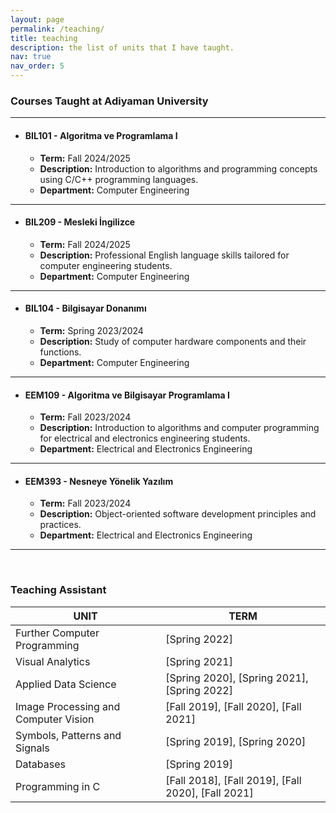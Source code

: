```yaml
---
layout: page
permalink: /teaching/
title: teaching
description: the list of units that I have taught.
nav: true
nav_order: 5
---
```


<!-- ### Courses Taught ###

| UNIT Code |               UNIT Name              |       TERM      |
|:--------- |:-------------------------------------|:---------------|
 | BIL101 | Algoritma ve  Programlama I |  [TB1 2024/2025] | 
 | BIL209 |	Mesleki İngilizce |  [TB1 2024/2025] | 
 | BIL104 | Bilgisayar Donanımı |  [Spring 2023/2024] | 
 | EEM109 | Algoritma ve Bilgisayar Programlama I |  [TB1 2023/2024] | 
 | EEM393 |	Nesneye Yönelik Yazılım |  [TB1 2023/2024] | 
 -->

### Courses Taught at Adiyaman University

---

- #### BIL101 - Algoritma ve Programlama I
  - **Term:** Fall 2024/2025
  - **Description:** Introduction to algorithms and programming concepts using C/C++ programming languages.
  - **Department:** Computer Engineering

---

- #### BIL209 - Mesleki İngilizce
  - **Term:** Fall 2024/2025
  - **Description:** Professional English language skills tailored for computer engineering students.
  - **Department:** Computer Engineering

---

- #### BIL104 - Bilgisayar Donanımı
  - **Term:** Spring 2023/2024
  - **Description:** Study of computer hardware components and their functions.
  - **Department:** Computer Engineering

---

- #### EEM109 - Algoritma ve Bilgisayar Programlama I
  - **Term:** Fall 2023/2024
  - **Description:** Introduction to algorithms and computer programming for electrical and electronics engineering students.
  - **Department:** Electrical and Electronics Engineering

---

- #### EEM393 - Nesneye Yönelik Yazılım
  - **Term:** Fall 2023/2024
  - **Description:** Object-oriented software development principles and practices.
   - **Department:** Electrical and Electronics Engineering

---

<br />

### Teaching Assistant ###

 | UNIT  |  TERM |
 |--------------------------------------|---------------------------------------|
 | Further Computer Programming |  [Spring 2022] | 
 | Visual Analytics |  [Spring 2021] | 
 | Applied Data Science |  [Spring 2020], [Spring 2021], [Spring 2022] | 
 | Image Processing and Computer Vision |  [Fall 2019], [Fall 2020], [Fall 2021] | 
 | Symbols, Patterns and Signals |  [Spring 2019], [Spring 2020] | 
 | Databases |  [Spring 2019] | 
 | Programming in C |  [Fall 2018], [Fall 2019], [Fall 2020], [Fall 2021] | 
